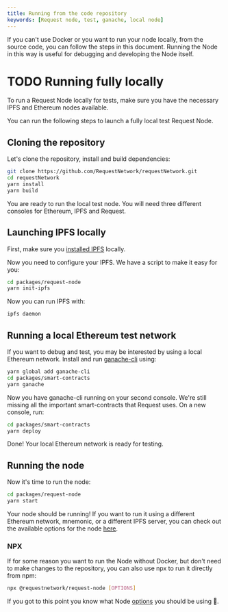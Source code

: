 ```yaml
---
title: Running from the code repository
keywords: [Request node, test, ganache, local node]
---
```


If you can't use Docker or you want to run your node locally, from the source code, you can follow the steps in this document.
Running the Node in this way is useful for debugging and developing the Node itself.

# TODO Running fully locally

To run a Request Node locally for tests, make sure you have the necessary IPFS and Ethereum nodes available.

You can run the following steps to launch a fully local test Request Node.

## Cloning the repository

Let's clone the repository, install and build dependencies:

```bash
git clone https://github.com/RequestNetwork/requestNetwork.git
cd requestNetwork
yarn install
yarn build
```

You are ready to run the local test node. You will need three different consoles for Ethereum, IPFS and Request.

## Launching IPFS locally

First, make sure you [installed IPFS](https://docs.ipfs.io/guides/guides/install/) locally.

Now you need to configure your IPFS. We have a script to make it easy for you:

```bash
cd packages/request-node
yarn init-ipfs
```

Now you can run IPFS with:

```bash
ipfs daemon
```

## Running a local Ethereum test network

If you want to debug and test, you may be interested by using a local Ethereum network.
Install and run [ganache-cli](https://github.com/trufflesuite/ganache-cli) using:

```bash
yarn global add ganache-cli
cd packages/smart-contracts
yarn ganache
```

Now you have ganache-cli running on your second console.
We're still missing all the important smart-contracts that Request uses. On a new console, run:

```bash
cd packages/smart-contracts
yarn deploy
```

Done! Your local Ethereum network is ready for testing.

## Running the node

Now it's time to run the node:

```bash
cd packages/request-node
yarn start
```

Your node should be running! If you want to run it using a different Ethereum network, mnemonic, or a different IPFS server, you can check out the available options for the node [here](https://github.com/RequestNetwork/requestNetwork/tree/master/packages/request-node#options).

### NPX

If for some reason you want to run the Node without Docker, but don't need to make changes to the repository, you can also use npx to run it directly from npm:

```bash
npx @requestnetwork/request-node [OPTIONS]
```

If you got to this point you know what Node [options](https://github.com/RequestNetwork/requestNetwork/tree/master/packages/request-node#options) you should be using 🙂.
